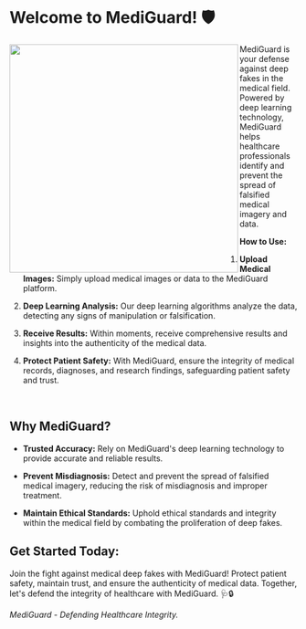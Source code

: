 # Welcome to MediGuard! 🛡️

<img src="https://github.com/NebulaTris/MediGuard/assets/94922914/27bcda3f-af94-4be7-9902-cf640fdc3e1b" height ="400" align="left">MediGuard is your defense against deep fakes in the medical field. Powered by deep learning technology, MediGuard helps healthcare professionals identify and prevent the spread of falsified medical imagery and data.

**How to Use:**

1. **Upload Medical Images:** Simply upload medical images or data to the MediGuard platform.

2. **Deep Learning Analysis:** Our deep learning algorithms analyze the data, detecting any signs of manipulation or falsification.

3. **Receive Results:** Within moments, receive comprehensive results and insights into the authenticity of the medical data.

4. **Protect Patient Safety:** With MediGuard, ensure the integrity of medical records, diagnoses, and research findings, safeguarding patient safety and trust.
</br>

## Why MediGuard?

- **Trusted Accuracy:** Rely on MediGuard's deep learning technology to provide accurate and reliable results.

- **Prevent Misdiagnosis:** Detect and prevent the spread of falsified medical imagery, reducing the risk of misdiagnosis and improper treatment.

- **Maintain Ethical Standards:** Uphold ethical standards and integrity within the medical field by combating the proliferation of deep fakes.

## Get Started Today:

Join the fight against medical deep fakes with MediGuard! Protect patient safety, maintain trust, and ensure the authenticity of medical data. Together, let's defend the integrity of healthcare with MediGuard. 🩺🔒

*MediGuard - Defending Healthcare Integrity.*

